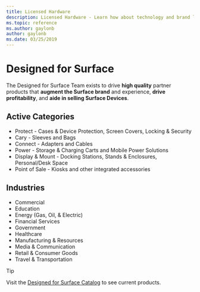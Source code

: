 ```yaml
---
title: Licensed Hardware
description: Licensed Hardware - Learn how about technology and brand licensing for Xbox and Surface devices.
ms.topic: reference
ms.author: gaylonb
author: gaylonb
ms.date: 03/25/2019
---
```


# Designed for Surface

The Designed for Surface Team exists to drive **high quality** partner products that **augment the Surface brand** and experience, **drive profitability**, and **aide in selling Surface Devices**.

## Active Categories
- Protect - Cases & Device Protection, Screen Covers, Locking & Security
- Cary - Sleeves and Bags
- Connect - Adapters and Cables
- Power - Storage & Charging Carts and Mobile Power Solutions
- Display & Mount - Docking Stations, Stands & Enclosures, Personal/Desk Space
- Point of Sale - Kiosks and other integrated accessories

## Industries

- Commercial
- Education
- Energy (Gas, Oil, & Electric)
- Financial Services
- Government
- Healthcare
- Manufacturing & Resources
- Media & Communication
- Retail & Consumer Goods
- Travel & Transportation

> [!TIP]
> Visit the [Designed for Surface Catalog](http://aka.ms/DFS) to see current products.
